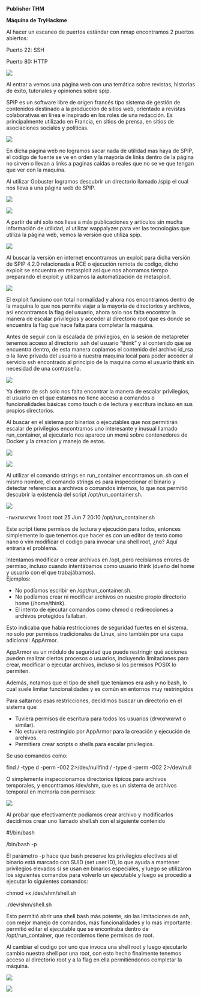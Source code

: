**Publisher THM**

**Máquina de TryHackme**

Al hacer un escaneo de puertos estándar con nmap encontramos 2 puertos abiertos:

Puerto 22: SSH

Puerto 80: HTTP

![](/images/Aspose.Words.8d11e78b-b150-4fb6-9248-26b15c7105b4.001.png)

Al entrar a vemos una página web con una temática sobre revistas, historias de éxito, tutoriales y opiniones sobre spip. 

SPIP es un software libre de origen francés tipo sistema de gestión de contenidos destinado a la producción de sitios web, orientado a revistas colaborativas en línea e inspirado en los roles de una redacción. Es principalmente utilizado en Francia, en sitios de prensa, en sitios de asociaciones sociales y políticas.

![](/images/Aspose.Words.8d11e78b-b150-4fb6-9248-26b15c7105b4.002.png)

En dicha página web no logramos sacar nada de utilidad mas haya de SPIP, el codigo de fuente se ve en orden y la mayoría de links dentro de la página no sirven o llevan a links a paginas caídas o reales que no se ve que tengan que ver con la maquina.

Al utilizar Gobuster logramos descubrir un directorio llamado /spip el cual nos lleva a una página web de SPIP.

![](/images/Aspose.Words.8d11e78b-b150-4fb6-9248-26b15c7105b4.003.png)

![](/images/Aspose.Words.8d11e78b-b150-4fb6-9248-26b15c7105b4.004.png)





A partir de ahí solo nos lleva a más publicaciones y artículos sin mucha información de utilidad, al utilizar wappalyzer para ver las tecnologías que utiliza la página web, vemos la versión que utiliza spip.

![](/images/Aspose.Words.8d11e78b-b150-4fb6-9248-26b15c7105b4.005.png)

Al buscar la versión en internet encontramos un exploit para dicha versión de SPIP 4.2.0 relacionada a RCE o ejecución remota de codigo, dicho exploit se encuentra en metasploit asi que nos ahorramos tiempo preparando el exploit y utilizamos la automatización de metasploit.

![](/images/Aspose.Words.8d11e78b-b150-4fb6-9248-26b15c7105b4.006.png)

El exploit funciono con total normalidad y ahora nos encontramos dentro de la maquina lo que nos permite viajar a la mayoría de directorios y archivos, asi encontramos la flag del usuario, ahora solo nos falta encontrar la manera de escalar privilegios y acceder al directorio root que es donde se encuentra la flag que hace falta para completar la máquina.

Antes de seguir con la escalada de privilegios, en la sesión de metapreter tenemos acceso al directorio .ssh del usuario “think” y al contenido que se encuentra dentro, de esta manera copiamos el contenido del archivo id\_rsa o la llave privada del usuario a nuestra maquina local para poder acceder al servicio ssh encontrado al principio de la maquina como el usuario think sin necesidad de una contraseña. 

![](/images/Aspose.Words.8d11e78b-b150-4fb6-9248-26b15c7105b4.007.png)

Ya dentro de ssh solo nos falta encontrar la manera de escalar privilegios, el usuario en el que estamos no tiene acceso a comandos o funcionalidades básicas como touch o de lectura y escritura incluso en sus propios directorios.

Al buscar en el sistema por binarios o ejecutables que nos permitirán escalar de privilegios encontramos uno interesante y inusual llamado run\_container, al ejecutarlo nos aparece un menú sobre contenedores de Docker y la creacion y manejo de estos.

![](/images/Aspose.Words.8d11e78b-b150-4fb6-9248-26b15c7105b4.008.png)

![](/images/Aspose.Words.8d11e78b-b150-4fb6-9248-26b15c7105b4.009.png)


Al utilizar el comando strings en run\_container encontramos un .sh con el mismo nombre, el comando strings es para inspeccionar el binario y detectar referencias a archivos o comandos internos, lo que nos permitió descubrir la existencia del script /opt/run\_container.sh.

![](/images/Aspose.Words.8d11e78b-b150-4fb6-9248-26b15c7105b4.010.png)

-rwxrwxrwx 1 root root 25 Jun 7 20:10 /opt/run\_container.sh

Este script tiene permisos de lectura y ejecución para todos, entonces simplemente lo que tenemos que hacer es con un editor de texto como nano o vim modificar el codigo para invocar una shell root, ¿no? Aquí entraría el problema.

Intentamos modificar o crear archivos en /opt, pero recibíamos errores de permiso, incluso cuando intentábamos como usuario think (dueño del home y usuario con el que trabajábamos).\
Ejemplos:

- No podíamos escribir en /opt/run\_container.sh.
- No podíamos crear ni modificar archivos en nuestro propio directorio home (/home/think).
- El intento de ejecutar comandos como chmod o redirecciones a archivos protegidos fallaban.

Esto indicaba que había **r**estricciones de seguridad fuertes en el sistema, no solo por permisos tradicionales de Linux, sino también por una capa adicional: AppArmor.

AppArmor es un módulo de seguridad que puede restringir qué acciones pueden realizar ciertos procesos o usuarios, incluyendo limitaciones para crear, modificar o ejecutar archivos, incluso si los permisos POSIX lo permiten.

Además, notamos que el tipo de shell que teníamos era ash y no bash, lo cual suele limitar funcionalidades y es común en entornos muy restringidos 

Para saltarnos esas restricciones, decidimos buscar un directorio en el sistema que:

- Tuviera permisos de escritura para todos los usuarios (drwxrwxrwt o similar).
- No estuviera restringido por AppArmor para la creación y ejecución de archivos.
- Permitiera crear scripts o shells para escalar privilegios.

Se uso comandos como:

find / -type d -perm -002 2>/dev/nullfind / -type d -perm -002 2>/dev/null

O simplemente inspeccionamos directorios típicos para archivos temporales, y encontramos /dev/shm, que es un sistema de archivos temporal en memoria con permisos:

![](/images/Aspose.Words.8d11e78b-b150-4fb6-9248-26b15c7105b4.011.png)

Al probar que efectivamente podíamos crear archivo y modificarlos decidimos crear uno llamado shell.sh con el siguiente contenido 

#!/bin/bash

/bin/bash -p

El parámetro -p hace que bash preserve los privilegios efectivos si el binario está marcado con SUID (set user ID), lo que ayuda a mantener privilegios elevados si se usan en binarios especiales, y luego se utilizaron los siguientes comandos para volverlo un ejecutable y luego se procedió a ejecutar lo siguientes comandos:

chmod +x /dev/shm/shell.sh

./dev/shm/shell.sh

Esto permitió abrir una shell bash más potente, sin las limitaciones de ash, con mejor manejo de comandos, más funcionalidades y lo más importante: permitió editar el ejecutable que se encontraba dentro de /opt/run\_container, que recordemos tiene permisos de root.

Al cambiar el codigo por uno que invoca una shell root y luego ejecutarlo cambio nuestra shell por una root, con esto hecho finalmente tenemos acceso al directorio root y a la flag en ella permitiéndonos completar la máquina.

![](/images/Aspose.Words.8d11e78b-b150-4fb6-9248-26b15c7105b4.012.png)

![](/images/Aspose.Words.8d11e78b-b150-4fb6-9248-26b15c7105b4.013.png)

